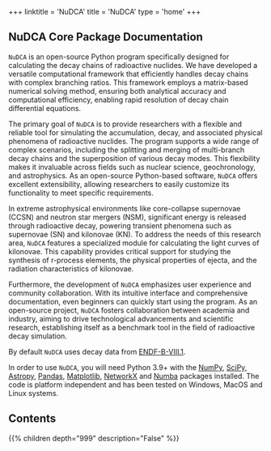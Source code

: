 +++
linktitle = 'NuDCA'
title = 'NuDCA'
type = 'home'
+++

## NuDCA Core Package Documentation



`NuDCA` is an open-source Python program specifically designed for calculating the decay chains of radioactive nuclides. We have developed a versatile computational framework that efficiently handles decay chains with complex branching ratios. This framework employs a matrix-based numerical solving method, ensuring both analytical accuracy and computational efficiency, enabling rapid resolution of decay chain differential equations.

The primary goal of `NuDCA` is to provide researchers with a flexible and reliable tool for simulating the accumulation, decay, and associated physical phenomena of radioactive nuclides. The program supports a wide range of complex scenarios, including the splitting and merging of multi-branch decay chains and the superposition of various decay modes. This flexibility makes it invaluable across fields such as nuclear science, geochronology, and astrophysics. As an open-source Python-based software, `NuDCA` offers excellent extensibility, allowing researchers to easily customize its functionality to meet specific requirements.

In extreme astrophysical environments like core-collapse supernovae (CCSN) and neutron star mergers (NSM), significant energy is released through radioactive decay, powering transient phenomena such as supernovae (SN) and kilonovae (KN). To address the needs of this research area, `NuDCA` features a specialized module for calculating the light curves of kilonovae. This capability provides critical support for studying the synthesis of r-process elements, the physical properties of ejecta, and the radiation characteristics of kilonovae.

Furthermore, the development of `NuDCA` emphasizes user experience and community collaboration. With its intuitive interface and comprehensive documentation, even beginners can quickly start using the program. As an open-source project, `NuDCA` fosters collaboration between academia and industry, aiming to drive technological advancements and scientific research, establishing itself as a benchmark tool in the field of radioactive decay simulation.


By default `NuDCA` uses decay data from [ENDF-B-VIII.1](https://www-nds.iaea.org/public/download-endf/ENDF-B-VIII.1/).

In order to use `NuDCA`, you will need Python 3.9+ with the [NumPy](https://numpy.org/), [SciPy](https://scipy.org/), [Astropy](https://www.astropy.org/), [Pandas](https://pandas.pydata.org/), [Matplotlib](https://matplotlib.org/), [NetworkX](https://networkx.org/) and [Numba](https://numba.pydata.org/) packages installed. The code is platform independent and has been tested on Windows, MacOS and Linux systems.

## Contents

{{% children depth="999" description="False" %}}